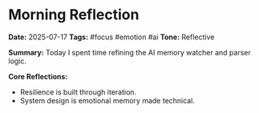 # Morning Reflection
**Date:** 2025-07-17
**Tags:** #focus #emotion #ai
**Tone:** Reflective

**Summary:**
Today I spent time refining the AI memory watcher and parser logic.

**Core Reflections:**
- Resilience is built through iteration.
- System design is emotional memory made technical.
